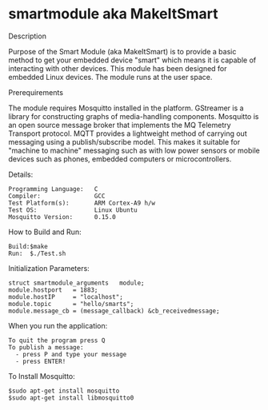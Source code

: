 # smartmodule aka MakeItSmart

Description

Purpose of the Smart Module (aka MakeItSmart) is to provide a basic method to get your embedded device "smart" which means it is capable of interacting with other devices. This module has been designed for embedded Linux devices. The module runs at the user space.

Prerequirements

The module requires Mosquitto installed in the platform. GStreamer is a library for constructing graphs of media-handling components. Mosquitto is an open source message broker that implements the MQ Telemetry Transport protocol. MQTT provides a lightweight method of carrying out messaging using a publish/subscribe model. This makes it suitable for "machine to machine" messaging such as with low power sensors or mobile devices such as phones, embedded computers or microcontrollers.

Details:

    Programming Language:   C
    Compiler:               GCC
    Test Platform(s):       ARM Cortex-A9 h/w
    Test OS:                Linux Ubuntu
    Mosquitto Version:      0.15.0
    
How to Build and Run:
  
    Build:$make
    Run:  $./Test.sh

Initialization Parameters:

    struct smartmodule_arguments   module;
    module.hostport   = 1883;
    module.hostIP     = "localhost";
    module.topic 	  = "hello/smarts";
    module.message_cb = (message_callback) &cb_receivedmessage;

When you run the application:

    To quit the program press Q
    To publish a message:
      - press P and type your message 
      - press ENTER!
    
To Install Mosquitto:

    $sudo apt-get install mosquitto
    $sudo apt-get install libmosquitto0

    
